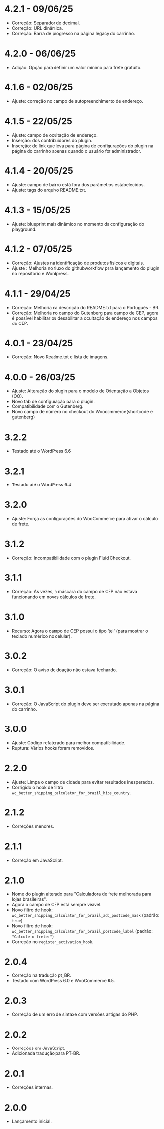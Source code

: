 # 4.2.1 - 09/06/25
* Correção: Separador de decimal.
* Correção: URL dinâmica.
* Correção: Barra de progresso na página legacy do carrinho.

# 4.2.0 - 06/06/25
* Adição: Opção para definir um valor mínimo para frete gratuito.

# 4.1.6 - 02/06/25
* Ajuste: correção no campo de autopreenchimento de endereço.

# 4.1.5 - 22/05/25
* Ajuste: campo de ocultação de endereço.
* Inserção: dos contribuidores do plugin.
* Inserção: de link que leva para página de configurações do plugin na página do carrinho apenas quando o usuário for administrador.

# 4.1.4 - 20/05/25
* Ajuste: campo de bairro está fora dos parâmetros estabelecidos.
* Ajuste: tags do arquivo README.txt.

# 4.1.3 - 15/05/25
* Ajuste: blueprint mais dinâmico no momento da configuração do playground.

# 4.1.2 - 07/05/25
* Correção: Ajustes na identificação de produtos físicos e digitais.
* Ajuste : Melhoria no fluxo do githubworkflow para lançamento do plugin no repositorio e Wordpress.

# 4.1.1 - 29/04/25
* Correção: Melhoria na descrição do README.txt para o Português - BR.
* Correção: Melhoria no campo do Gutenberg para campo de CEP, agora é possível habilitar ou desabilitar a ocultação do endereço nos campos de CEP.

# 4.0.1 - 23/04/25
* Correção: Novo Readme.txt e lista de imagens.

# 4.0.0 - 26/03/25
* Ajuste: Alteração do plugin para o modelo de Orientação a Objetos (OO).
* Novo tab de configuração para o plugin.
* Compatibilidade com o Gutenberg.
* Novo campo de número no checkout do Woocommerce(shortcode e gutenberg)

# 3.2.2  
* Testado até o WordPress 6.6  

# 3.2.1 
* Testado até o WordPress 6.4  

# 3.2.0 
* Ajuste: Força as configurações do WooCommerce para ativar o cálculo de frete.  

# 3.1.2
* Correção: Incompatibilidade com o plugin Fluid Checkout.  

# 3.1.1
* Correção: Às vezes, a máscara do campo de CEP não estava funcionando em novos cálculos de frete.  

# 3.1.0
* Recurso: Agora o campo de CEP possui o tipo 'tel' (para mostrar o teclado numérico no celular).  

# 3.0.2 
* Correção: O aviso de doação não estava fechando.  

# 3.0.1  
* Correção: O JavaScript do plugin deve ser executado apenas na página do carrinho.  

# 3.0.0 
* Ajuste: Código refatorado para melhor compatibilidade.  
* Ruptura: Vários hooks foram removidos.  

# 2.2.0  
* Ajuste: Limpa o campo de cidade para evitar resultados inesperados.  
* Corrigido o hook de filtro `wc_better_shipping_calculator_for_brazil_hide_country`.  

# 2.1.2  
* Correções menores.  

# 2.1.1  
* Correção em JavaScript.  

# 2.1.0  
* Nome do plugin alterado para "Calculadora de frete melhorada para lojas brasileiras".  
* Agora o campo de CEP está sempre visível.  
* Novo filtro de hook: `wc_better_shipping_calculator_for_brazil_add_postcode_mask` (padrão: `true`)  
* Novo filtro de hook: `wc_better_shipping_calculator_for_brazil_postcode_label` (padrão: `"Calcule o frete:"`)  
* Correção no `register_activation_hook`.  

# 2.0.4  
* Correção na tradução pt_BR.  
* Testado com WordPress 6.0 e WooCommerce 6.5.  

# 2.0.3  
* Correção de um erro de sintaxe com versões antigas do PHP.  

# 2.0.2  
* Correções em JavaScript.  
* Adicionada tradução para PT-BR.  

# 2.0.1  
* Correções internas.  

# 2.0.0  
* Lançamento inicial.  
